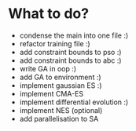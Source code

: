 # What to do?

- condense the main into one file :)
- refactor training file :)
- add constraint bounds to pso :)
- add constraint bounds to abc :)
- write GA in oop :)
- add GA to environment :)
- implement gaussian ES :)
- implement CMA-ES
- implement differential evolution :)
- implement NES (optional)
- add parallelisation to SA
